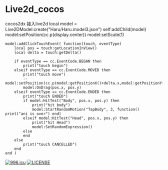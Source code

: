 # Live2d_cocos
cocos2dx 接入live2d
  local model = Live2DModel:create("Haru/Haru.model3.json")
  self:addChild(model)
  model:setPosition(cc.p(display.center))
  model:setScale(1)

    model:addClickTouchEvent( function(touch, eventType)
        local pos = touch:getLocationInView()
        local delta = touch:getDelta()

        if eventType == cc.EventCode.BEGAN then
            print("touch begin")
        elseif eventType == cc.EventCode.MOVED then
            print("touch move")
            -- model:setPosition(cc.p(model:getPositionX()+delta.x,model:getPositionY()+delta.y))
            model:OnDrag(pos.x, pos.y)
        elseif eventType == cc.EventCode.ENDED then
            print("touch ENDED")
            if model:HitTest("Body", pos.x, pos.y) then
                print("hit body")
                model:StartRandomMotion("TapBody", 3, function() print("ani is over") end)
            elseif model:HitTest("Head", pos.x, pos.y) then
                print("hit Head")
                model:SetRandomExpression()
            else
            end
        else
            print("touch CANCELLED")
        end
    end )
<a href="https://996.icu"><img src="https://img.shields.io/badge/link-996.icu-red.svg" alt="996.icu" /></a>
[![LICENSE](https://img.shields.io/badge/license-Anti%20996-blue.svg)](https://github.com/996icu/996.ICU/blob/master/LICENSE)
